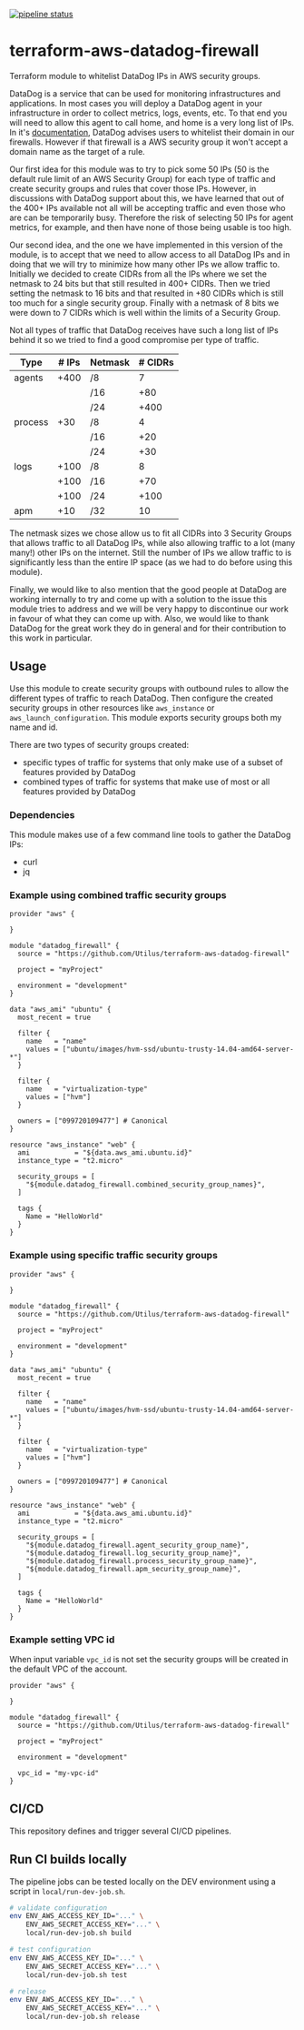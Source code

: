 [![pipeline status](https://gitlab.com/utilus/open-source/terraform-aws-datadog-firewall-cicd/badges/master/pipeline.svg)](https://gitlab.com/utilus/open-source/terraform-aws-datadog-firewall-cicd/commits/master)

# terraform-aws-datadog-firewall

Terraform module to whitelist DataDog IPs in AWS security groups.

DataDog is a service that can be used for monitoring infrastructures and applications.
In most cases you will deploy a DataDog agent in your infrastructure in order to collect metrics, logs, events, etc.
To that end you will need to allow this agent to call home, and home is a very long list of IPs. 
In it's [documentation](https://docs.datadoghq.com/agent/network/), DataDog advises users to whitelist their domain in our firewalls.
However if that firewall is a AWS security group it won't accept a domain name as the target of a rule.

Our first idea for this module was to try to pick some 50 IPs (50 is the default rule limit of an AWS Security Group) for each type of traffic and create security groups and rules that cover those IPs.
However, in discussions with DataDog support about this, we have learned that out of the 400+ IPs available not all will be accepting traffic and even those who are can be temporarily busy.
Therefore the risk of selecting 50 IPs for agent metrics, for example, and then have none of those being usable is too high.

Our second idea, and the one we have implemented in this version of the module, is to accept that we need to allow access to all DataDog IPs and in doing that we will try to minimize how many other IPs we allow traffic to.
Initially we decided to create CIDRs from all the IPs where we set the netmask to 24 bits but that still resulted in 400+ CIDRs.
Then we tried setting the netmask to 16 bits and that resulted in +80 CIDRs which is still too much for a single security group.
Finally with a netmask of 8 bits we were down to 7 CIDRs which is well within the limits of a Security Group.

Not all types of traffic that DataDog receives have such a long list of IPs behind it so we tried to find a good compromise per type of traffic.

| Type    | # IPs | Netmask | # CIDRs |
| ------- | ----- | ------- | ------- |
| agents  | +400  | /8      | 7       |
|         |       | /16     | +80     |
|         |       | /24     | +400    |
| process | +30   | /8      | 4       |
|         |       | /16     | +20     |
|         |       | /24     | +30     |    
| logs    | +100  | /8      | 8       |
|         | +100  | /16     | +70     |
|         | +100  | /24     | +100    |
| apm     | +10   | /32     | 10      |

The netmask sizes we chose allow us to fit all CIDRs into 3 Security Groups that allows traffic to all DataDog IPs, while also allowing traffic to a lot
(many many!) other IPs on the internet.
Still the number of IPs we allow traffic to is significantly less than the entire IP space (as we had to do before using this module).

Finally, we would like to also mention that the good people at DataDog are working internally to try and come up with a solution to the issue this module tries to address and we will be very happy to
discontinue our work in favour of what they can come up with.
Also, we would like to thank DataDog for the great work they do in general and for their contribution to this work in particular.

## Usage

Use this module to create security groups with outbound rules to allow the different types of traffic to reach DataDog.
Then configure the created security groups in other resources like `aws_instance` or `aws_launch_configuration`.
This module exports security groups both my name and id.

There are two types of security groups created:

* specific types of traffic for systems that only make use of a subset of features provided by DataDog
* combined types of traffic for systems that make use of most or all features provided by DataDog


### Dependencies

This module makes use of a few command line tools to gather the DataDog IPs:
* curl
* jq

### Example using combined traffic security groups

```hcl
provider "aws" {

}

module "datadog_firewall" {
  source = "https://github.com/Utilus/terraform-aws-datadog-firewall"
  
  project = "myProject"
  
  environment = "development"
}

data "aws_ami" "ubuntu" {
  most_recent = true

  filter {
    name   = "name"
    values = ["ubuntu/images/hvm-ssd/ubuntu-trusty-14.04-amd64-server-*"]
  }

  filter {
    name   = "virtualization-type"
    values = ["hvm"]
  }

  owners = ["099720109477"] # Canonical
}

resource "aws_instance" "web" {
  ami           = "${data.aws_ami.ubuntu.id}"
  instance_type = "t2.micro"
  
  security_groups = [
    "${module.datadog_firewall.combined_security_group_names}",
  ]

  tags {
    Name = "HelloWorld"
  }
}
```

### Example using specific traffic security groups

```hcl
provider "aws" {

}

module "datadog_firewall" {
  source = "https://github.com/Utilus/terraform-aws-datadog-firewall"
  
  project = "myProject"
  
  environment = "development"
}

data "aws_ami" "ubuntu" {
  most_recent = true

  filter {
    name   = "name"
    values = ["ubuntu/images/hvm-ssd/ubuntu-trusty-14.04-amd64-server-*"]
  }

  filter {
    name   = "virtualization-type"
    values = ["hvm"]
  }

  owners = ["099720109477"] # Canonical
}

resource "aws_instance" "web" {
  ami           = "${data.aws_ami.ubuntu.id}"
  instance_type = "t2.micro"
  
  security_groups = [
    "${module.datadog_firewall.agent_security_group_name}",
    "${module.datadog_firewall.log_security_group_name}",
    "${module.datadog_firewall.process_security_group_name}",
    "${module.datadog_firewall.apm_security_group_name}",
  ]

  tags {
    Name = "HelloWorld"
  }
}
```

### Example setting VPC id

When input variable `vpc_id` is not set the security groups will be created in the default VPC of the account.

```hcl
provider "aws" {

}

module "datadog_firewall" {
  source = "https://github.com/Utilus/terraform-aws-datadog-firewall"
  
  project = "myProject"
  
  environment = "development"
  
  vpc_id = "my-vpc-id"
}
```

## CI/CD

This repository defines and trigger several CI/CD pipelines.

## Run CI builds locally
The pipeline jobs can be tested locally on the DEV environment using a script in `local/run-dev-job.sh`.

```bash
# validate configuration
env ENV_AWS_ACCESS_KEY_ID="..." \
    ENV_AWS_SECRET_ACCESS_KEY="..." \
    local/run-dev-job.sh build

# test configuration
env ENV_AWS_ACCESS_KEY_ID="..." \
    ENV_AWS_SECRET_ACCESS_KEY="..." \
    local/run-dev-job.sh test

# release
env ENV_AWS_ACCESS_KEY_ID="..." \
    ENV_AWS_SECRET_ACCESS_KEY="..." \
    local/run-dev-job.sh release
```
